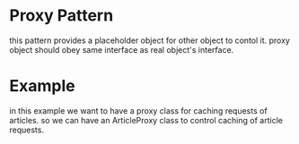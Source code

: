 # Proxy Pattern

this pattern provides a placeholder object for other object to contol it. 
proxy object should obey same interface as real object's interface.

# Example 
in this example we want to have a proxy class for caching requests of articles.
so we can have an ArticleProxy class to control caching of article requests.